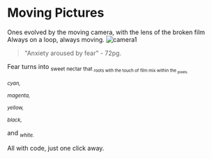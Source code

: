 # Moving Pictures
Ones evolved by the moving camera, with the lens of the broken film
 Always on a loop, always moving.
![camera1](https://marshall-usa.com/blog/wp-content/uploads/2018/05/camera-dslr-lens-8964-1-scaled.jpg)
> "Anxiety aroused by fear" - 72pg.

Fear turns into <sub>sweet nectar that <sub>roots with the touch of film mix within the 
<sub>pixels.

<sub>_cyan,_

<sub>_magenta,_

<sub>_yellow,_

<sub>_black,_

and <sub>_white._

All with code, just one click away.






